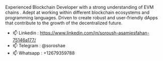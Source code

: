 Experienced Blockchain Developer with a strong understanding of EVM chains . Adept at working within different blockchain
ecosystems and programming languages. Driven to create robust and user-friendly dApps that contribute to the growth of
the decentralized future.

- 📫 Linkedin : https://www.linkedin.com/in/soroush-asamiesfahan-75146a177/
- 📫 Telegram : @soroshae
- 📫 Whatsapp : +12679359788 





